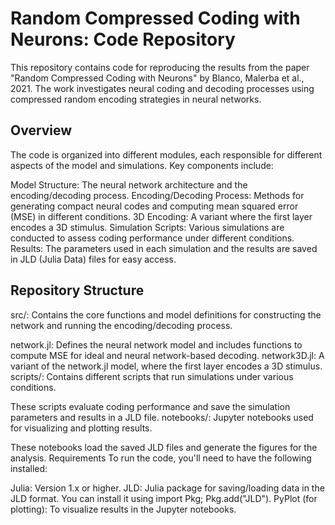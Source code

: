 # Random Compressed Coding with Neurons: Code Repository
This repository contains code for reproducing the results from the paper "Random Compressed Coding with Neurons" by Blanco, Malerba et al., 2021. The work investigates neural coding and decoding processes using compressed random encoding strategies in neural networks.

## Overview
The code is organized into different modules, each responsible for different aspects of the model and simulations. Key components include:

Model Structure: The neural network architecture and the encoding/decoding process.
Encoding/Decoding Process: Methods for generating compact neural codes and computing mean squared error (MSE) in different conditions.
3D Encoding: A variant where the first layer encodes a 3D stimulus.
Simulation Scripts: Various simulations are conducted to assess coding performance under different conditions.
Results: The parameters used in each simulation and the results are saved in JLD (Julia Data) files for easy access.
## Repository Structure
src/: Contains the core functions and model definitions for constructing the network and running the encoding/decoding process.

network.jl: Defines the neural network model and includes functions to compute MSE for ideal and neural network-based decoding.
network3D.jl: A variant of the network.jl model, where the first layer encodes a 3D stimulus.
scripts/: Contains different scripts that run simulations under various conditions.

These scripts evaluate coding performance and save the simulation parameters and results in a JLD file.
notebooks/: Jupyter notebooks used for visualizing and plotting results.

These notebooks load the saved JLD files and generate the figures for the analysis.
Requirements
To run the code, you'll need to have the following installed:

Julia: Version 1.x or higher.
JLD: Julia package for saving/loading data in the JLD format. You can install it using import Pkg; Pkg.add("JLD").
PyPlot (for plotting): To visualize results in the Jupyter notebooks.
